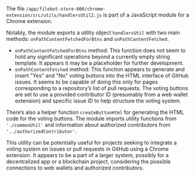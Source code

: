 The file `/app/filebot-store-000/chrome-extension/src/utils/handlersUtil2.js` is part of a JavaScript module for a Chrome extension.

Notably, the module exports a utility object `handlersUtil` with two main methods: `onPathContentFetchedForBtns` and `onPathContentFetched`.
- `onPathContentFetchedForBtns` method: This function does not seem to hold any significant operations beyond a currently empty string template. It appears it may be a placeholder for further development.
- `onPathContentFetched` method: This function appears to generate and insert "Yes" and "No" voting buttons into the HTML interface of GitHub issues. It seems to be capable of doing this only for pages corresponding to a repository’s list of pull requests. The voting buttons are set to use a provided contributor ID (presumably from a web wallet extension) and specific issue ID to help structure the voting system.

There’s also a helper function `createButtonHtml` for generating the HTML code for the voting buttons. The module imports utility functions from `'./commonUtil'` and information about authorized contributors from `'../authorizedContributor'`.

This utility can be potentially useful for projects seeking to integrate a voting system on issues or pull requests in GitHub using a Chrome extension. It appears to be a part of a larger system, possibly for a decentralized app or a blockchain project, considering the possible connections to web wallets and authorized contributors.